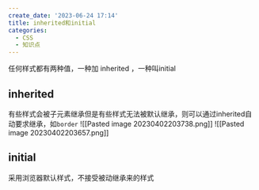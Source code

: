 ```yaml
---
create_date: '2023-06-24 17:14'
title: inherited和initial
categories:
  - CSS
  - 知识点
---
```


任何样式都有两种值，一种加 inherited ，一种叫initial
## inherited
有些样式会被子元素继承但是有些样式无法被默认继承，则可以通过inherited自动要求继承，如`border`
![[Pasted image 20230402203738.png]]
![[Pasted image 20230402203657.png]]
## initial
采用浏览器默认样式，不接受被动继承来的样式
